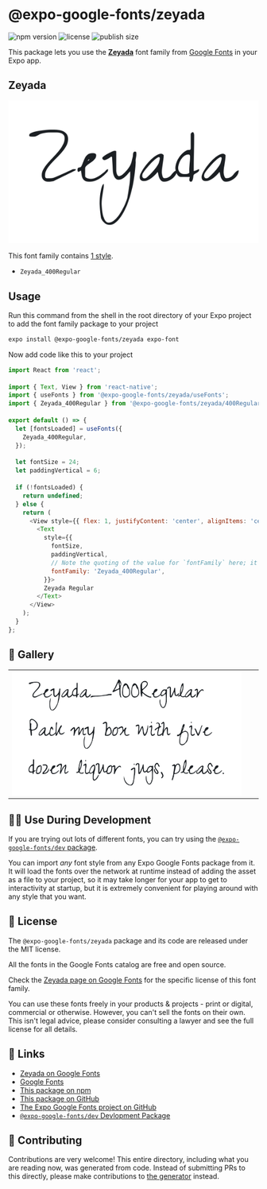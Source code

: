 # @expo-google-fonts/zeyada

![npm version](https://flat.badgen.net/npm/v/@expo-google-fonts/zeyada)
![license](https://flat.badgen.net/github/license/expo/google-fonts)
![publish size](https://flat.badgen.net/packagephobia/install/@expo-google-fonts/zeyada)

This package lets you use the [**Zeyada**](https://fonts.google.com/specimen/Zeyada) font family from [Google Fonts](https://fonts.google.com/) in your Expo app.

## Zeyada

![Zeyada](./font-family.png)

This font family contains [1 style](#-gallery).

- `Zeyada_400Regular`

## Usage

Run this command from the shell in the root directory of your Expo project to add the font family package to your project
```sh
expo install @expo-google-fonts/zeyada expo-font
```

Now add code like this to your project
```js
import React from 'react';

import { Text, View } from 'react-native';
import { useFonts } from '@expo-google-fonts/zeyada/useFonts';
import { Zeyada_400Regular } from '@expo-google-fonts/zeyada/400Regular';

export default () => {
  let [fontsLoaded] = useFonts({
    Zeyada_400Regular,
  });

  let fontSize = 24;
  let paddingVertical = 6;

  if (!fontsLoaded) {
    return undefined;
  } else {
    return (
      <View style={{ flex: 1, justifyContent: 'center', alignItems: 'center' }}>
        <Text
          style={{
            fontSize,
            paddingVertical,
            // Note the quoting of the value for `fontFamily` here; it expects a string!
            fontFamily: 'Zeyada_400Regular',
          }}>
          Zeyada Regular
        </Text>
      </View>
    );
  }
};

```

## 🔡 Gallery


||||
|-|-|-|
|![Zeyada_400Regular](.//400Regular/Zeyada_400Regular.ttf.png)||||


## 👩‍💻 Use During Development

If you are trying out lots of different fonts, you can try using the [`@expo-google-fonts/dev` package](https://github.com/expo/google-fonts/tree/master/font-packages/dev#readme).

You can import *any* font style from any Expo Google Fonts package from it. It will load the fonts
over the network at runtime instead of adding the asset as a file to your project, so it may take longer
for your app to get to interactivity at startup, but it is extremely convenient
for playing around with any style that you want.

## 📖 License

The `@expo-google-fonts/zeyada` package and its code are released under the MIT license.

All the fonts in the Google Fonts catalog are free and open source.

Check the [Zeyada page on Google Fonts](https://fonts.google.com/specimen/Zeyada) for the specific license of this font family.

You can use these fonts freely in your products & projects - print or digital, commercial or otherwise. However, you can't sell the fonts on their own. This isn't legal advice, please consider consulting a lawyer and see the full license for all details.

## 🔗 Links

- [Zeyada on Google Fonts](https://fonts.google.com/specimen/Zeyada)
- [Google Fonts](https://fonts.google.com/)
- [This package on npm](https://www.npmjs.com/package/@expo-google-fonts/zeyada)
- [This package on GitHub](https://github.com/expo/google-fonts/tree/master/font-packages/zeyada)
- [The Expo Google Fonts project on GitHub](https://github.com/expo/google-fonts)
- [`@expo-google-fonts/dev` Devlopment Package](https://github.com/expo/google-fonts/tree/master/font-packages/dev)

## 🤝 Contributing

Contributions are very welcome! This entire directory, including what you are reading now, was generated from code. Instead of submitting PRs to this directly, please make contributions to [the generator](https://github.com/expo/google-fonts/tree/master/packages/generator) instead.
